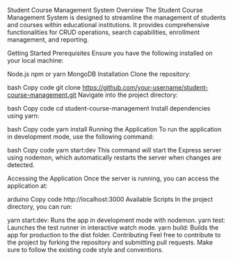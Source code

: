 Student Course Management System
Overview
The Student Course Management System is designed to streamline the management of students and courses within educational institutions. It provides comprehensive functionalities for CRUD operations, search capabilities, enrollment management, and reporting.

Getting Started
Prerequisites
Ensure you have the following installed on your local machine:

Node.js 
npm or yarn
MongoDB
Installation
Clone the repository:

bash
Copy code
git clone https://github.com/your-username/student-course-management.git
Navigate into the project directory:

bash
Copy code
cd student-course-management
Install dependencies using yarn:

bash
Copy code
yarn install
Running the Application
To run the application in development mode, use the following command:

bash
Copy code
yarn start:dev
This command will start the Express server using nodemon, which automatically restarts the server when changes are detected.

Accessing the Application
Once the server is running, you can access the application at:

arduino
Copy code
http://localhost:3000
Available Scripts
In the project directory, you can run:

yarn start:dev: Runs the app in development mode with nodemon.
yarn test: Launches the test runner in interactive watch mode.
yarn build: Builds the app for production to the dist folder.
Contributing
Feel free to contribute to the project by forking the repository and submitting pull requests. Make sure to follow the existing code style and conventions.
